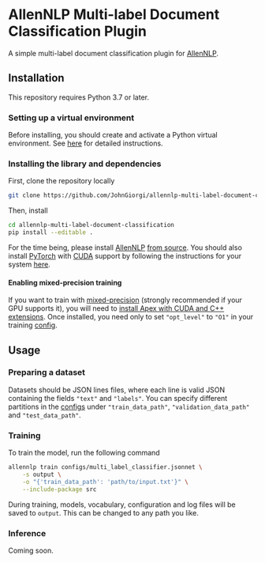 # AllenNLP Multi-label Document Classification Plugin

A simple multi-label document classification plugin for [AllenNLP](https://allennlp.org/).

## Installation

This repository requires Python 3.7 or later.

### Setting up a virtual environment

Before installing, you should create and activate a Python virtual environment. See [here](https://github.com/allenai/allennlp#installing-via-pip) for detailed instructions.

### Installing the library and dependencies

First, clone the repository locally

```bash
git clone https://github.com/JohnGiorgi/allennlp-multi-label-document-classification.git
```

Then, install

```bash
cd allennlp-multi-label-document-classification
pip install --editable .
```

For the time being, please install [AllenNLP](https://github.com/allenai/allennlp) [from source](https://github.com/allenai/allennlp#installing-from-source). You should also install [PyTorch](https://pytorch.org/) with [CUDA](https://developer.nvidia.com/cuda-zone) support by following the instructions for your system [here](https://pytorch.org/get-started/locally/).

#### Enabling mixed-precision training

If you want to train with [mixed-precision](https://devblogs.nvidia.com/mixed-precision-training-deep-neural-networks/) (strongly recommended if your GPU supports it), you will need to [install Apex with CUDA and C++ extensions](https://github.com/NVIDIA/apex#quick-start). Once installed, you need only to set `"opt_level"` to `"O1"` in your training [config](configs).

## Usage

### Preparing a dataset

Datasets should be JSON lines files, where each line is valid JSON containing the fields `"text"` and `"labels"`. You can specify different partitions in the [configs](configs) under `"train_data_path"`, `"validation_data_path"` and `"test_data_path"`.

### Training

To train the model, run the following command

```bash
allennlp train configs/multi_label_classifier.jsonnet \
    -s output \
    -o "{'train_data_path': 'path/to/input.txt'}" \
    --include-package src
```

During training, models, vocabulary, configuration and log files will be saved to `output`. This can be changed to any path you like.

### Inference

Coming soon.